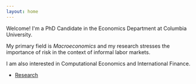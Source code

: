 ```yaml
---
layout: home
---
```


Welcome! I'm a PhD Candidate in the Economics Department at Columbia University. 

My primary field is *Macroeconomics* and my research stresses the importance of risk in the context of informal labor markets. 

I am also interested in Computational Economics and International Finance.

* [Research](research.html)
